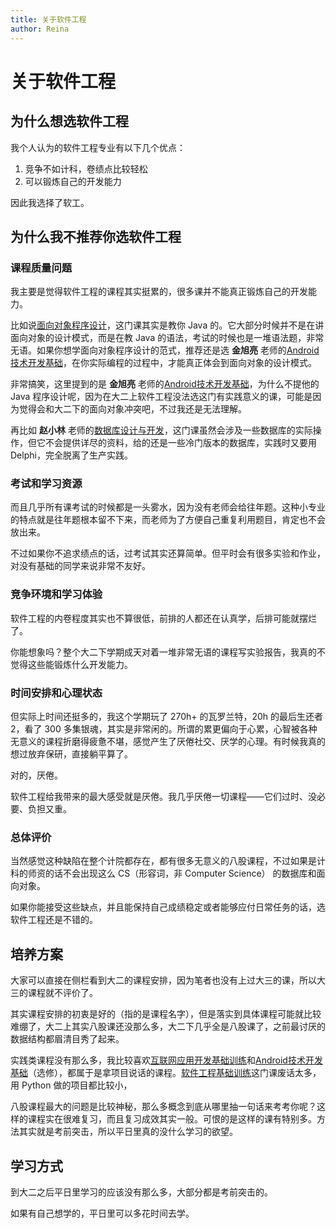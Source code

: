 ```yaml
---
title: 关于软件工程  
author: Reina  
---
```


# 关于软件工程  

## 为什么想选软件工程  

我个人认为的软件工程专业有以下几个优点：

1. 竞争不如计科，卷绩点比较轻松  
2. 可以锻炼自己的开发能力  

因此我选择了软工。

## 为什么我不推荐你选软件工程  

### 课程质量问题

我主要是觉得软件工程的课程其实挺累的，很多课并不能真正锻炼自己的开发能力。  

比如说[面向对象程序设计](./大二下/面向对象程序设计/)，这门课其实是教你 Java 的。它大部分时候并不是在讲面向对象的设计模式，而是在教 Java 的语法，考试的时候也是一堆语法题，非常无语。如果你想学面向对象程序设计的范式，推荐还是选 **金旭亮** 老师的[Android技术开发基础](./大二下/Android技术开发基础/)，在你实际编程的过程中，才能真正体会到面向对象的设计模式。

非常搞笑，这里提到的是 **金旭亮** 老师的[Android技术开发基础](./大二下/Android技术开发基础/)，为什么不提他的 Java 程序设计呢，因为在大二上软件工程没法选这门有实践意义的课，可能是因为觉得会和大二下的面向对象冲突吧，不过我还是无法理解。

再比如 **赵小林** 老师的[数据库设计与开发](./大二下/数据库设计与开发/)，这门课虽然会涉及一些数据库的实际操作，但它不会提供详尽的资料，给的还是一些冷门版本的数据库，实践时又要用 Delphi，完全脱离了生产实践。

### 考试和学习资源

而且几乎所有课考试的时候都是一头雾水，因为没有老师会给往年题。这种小专业的特点就是往年题根本留不下来，而老师为了方便自己重复利用题目，肯定也不会放出来。

不过如果你不追求绩点的话，过考试其实还算简单。但平时会有很多实验和作业，对没有基础的同学来说非常不友好。

### 竞争环境和学习体验

软件工程的内卷程度其实也不算很低，前排的人都还在认真学，后排可能就摆烂了。

你能想象吗？整个大二下学期成天对着一堆非常无语的课程写实验报告，我真的不觉得这些能锻炼什么开发能力。

### 时间安排和心理状态

但实际上时间还挺多的，我这个学期玩了 270h+ 的瓦罗兰特，20h 的最后生还者2，看了 300 多集银魂，其实是非常闲的。所谓的累更偏向于心累，心智被各种无意义的课程折磨得疲惫不堪，感觉产生了厌倦社交、厌学的心理。有时候我真的想过放弃保研，直接躺平算了。

对的，厌倦。

软件工程给我带来的最大感受就是厌倦。我几乎厌倦一切课程——它们过时、没必要、负担又重。

### 总体评价

当然感觉这种缺陷在整个计院都存在，都有很多无意义的八股课程，不过如果是计科的师资的话不会出现这么 CS（形容词，非 Computer Science） 的数据库和面向对象。

如果你能接受这些缺点，并且能保持自己成绩稳定或者能够应付日常任务的话，选软件工程还是不错的。

## 培养方案

大家可以直接在侧栏看到大二的课程安排，因为笔者也没有上过大三的课，所以大三的课程就不评价了。

其实课程安排的初衷是好的（指的是课程名字），但是落实到具体课程可能就比较难绷了，大二上其实八股课还没那么多，大二下几乎全是八股课了，之前最讨厌的数据结构都眉清目秀了起来。

实践类课程没有那么多，我比较喜欢[互联网应用开发基础训练](./大二上/互联网应用开发基础训练/)和[Android技术开发基础](./大二下/Android技术开发基础/)（选修），都属于是拿项目说话的课程。[软件工程基础训练](./大二上/软件工程基础训练/)这门课废话太多，用 Python 做的项目都比较小，

八股课程最大的问题是比较神秘，那么多概念到底从哪里抽一句话来考考你呢？这样的课程实在很难复习，而且复习成效其实一般。可恨的是这样的课有特别多。方法其实就是考前突击，所以平日里真的没什么学习的欲望。

## 学习方式

到大二之后平日里学习的应该没有那么多，大部分都是考前突击的。

如果有自己想学的，平日里可以多花时间去学。